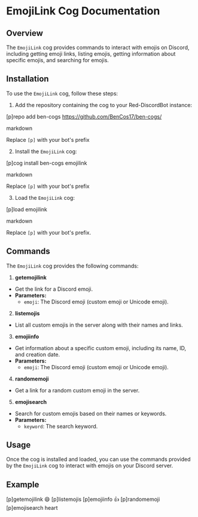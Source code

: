# EmojiLink Cog Documentation

## Overview

The `EmojiLink` cog provides commands to interact with emojis on Discord, including getting emoji links, listing emojis, getting information about specific emojis, and searching for emojis.

## Installation

To use the `EmojiLink` cog, follow these steps:

1. Add the repository containing the cog to your Red-DiscordBot instance:
   
[p]repo add ben-cogs https://github.com/BenCos17/ben-cogs/

markdown


Replace `[p]` with your bot's prefix

2. Install the `EmojiLink` cog:

[p]cog install ben-cogs emojilink

markdown


Replace `[p]` with your bot's prefix  

3. Load the `EmojiLink` cog:

[p]load emojilink

markdown


Replace `[p]` with your bot's prefix.

## Commands

The `EmojiLink` cog provides the following commands:

1. **getemojilink**
- Get the link for a Discord emoji.
- **Parameters:**
  - `emoji`: The Discord emoji (custom emoji or Unicode emoji).

2. **listemojis**
- List all custom emojis in the server along with their names and links.

3. **emojiinfo**
- Get information about a specific custom emoji, including its name, ID, and creation date.
- **Parameters:**
  - `emoji`: The Discord emoji (custom emoji or Unicode emoji).

4. **randomemoji**
- Get a link for a random custom emoji in the server.

5. **emojisearch**
- Search for custom emojis based on their names or keywords.
- **Parameters:**
  - `keyword`: The search keyword.

## Usage

Once the cog is installed and loaded, you can use the commands provided by the `EmojiLink` cog to interact with emojis on your Discord server.

## Example

[p]getemojilink :smile:
[p]listemojis
[p]emojiinfo :thumbsup:
[p]randomemoji
[p]emojisearch heart
